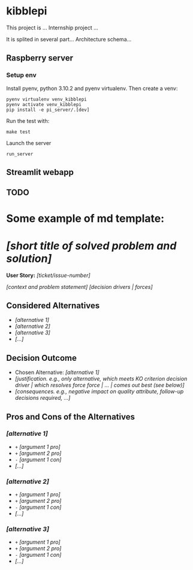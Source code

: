 # kibblepi

This project is ...
Internship project ...

It is splited in several part...
Architecture schema...

## Raspberry server

### Setup env
Install pyenv, python 3.10.2 and pyenv virtualenv.
Then create a venv:
```
pyenv virtualenv venv_kibblepi
pyenv activate venv_kibblepi
pip install -e pi_server/.[dev]
```
Run the test with:
```
make test
```
Launch the server
```
run_server
```

## Streamlit webapp

## TODO


# Some example of md template:

# *[short title of solved problem and solution]*

**User Story:** *[ticket/issue-number]* <!-- optional -->

*[context and problem statement]*
*[decision drivers | forces]* <!-- optional -->

## Considered Alternatives

* *[alternative 1]*
* *[alternative 2]*
* *[alternative 3]*
* *[...]* <!-- numbers of alternatives can vary -->

## Decision Outcome

* Chosen Alternative: *[alternative 1]*
* *[justification. e.g., only alternative, which meets KO criterion decision driver | which resolves force force | ... | comes out best (see below)]*
* *[consequences. e.g., negative impact on quality attribute, follow-up decisions required, ...]* <!-- optional -->

## Pros and Cons of the Alternatives <!-- optional -->

### *[alternative 1]*

* `+` *[argument 1 pro]*
* `+` *[argument 2 pro]*
* `-` *[argument 1 con]*
* *[...]* <!-- numbers of pros and cons can vary -->

### *[alternative 2]*

* `+` *[argument 1 pro]*
* `+` *[argument 2 pro]*
* `-` *[argument 1 con]*
* *[...]* <!-- numbers of pros and cons can vary -->

### *[alternative 3]*

* `+` *[argument 1 pro]*
* `+` *[argument 2 pro]*
* `-` *[argument 1 con]*
* *[...]* <!-- numbers of pros and cons can vary -->